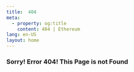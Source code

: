```yaml
---
title:  404
meta:
  - property: og:title
    content: 404 | Ethereum
lang: en-US
layout: home
---
```


### Sorry! Error 404! This Page is not Found
